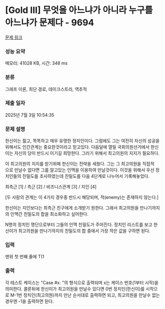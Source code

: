 # [Gold III] 무엇을 아느냐가 아니라 누구를 아느냐가 문제다 - 9694 

[문제 링크](https://www.acmicpc.net/problem/9694) 

### 성능 요약

메모리: 41028 KB, 시간: 348 ms

### 분류

그래프 이론, 최단 경로, 데이크스트라, 역추적

### 제출 일자

2025년 7월 3일 10:54:35

### 문제 설명

<p>한신이는 젊고, 똑똑하고 매우 유명한 정치인이다. 그럼에도 그는 여전히 자신의 성공을 위해서도 인간관계는 중요한것이라고 믿고있다. 다음달에 열릴 국회의원선거에서 한신이는 자신의 당이 반드시 이기길 희망한다. 그러기 위해서 최고의원의 지지가 필요하다.</p>

<p><img alt="" src="https://www.acmicpc.net/userupload/vumbumy/201510/36b07eab268797eac93e2ffb5f37fe9a.png" style="float:right; margin:0px 0px 10px 10px"></p>

<p>이 최고의원의 지지를 받기위해 한신이는 전략을 세웠다. 그는 그 최고의원을 직접적으로 만날수 없다면 그를 알고있는 인맥을 이용하여 만날것이다. 이것을 위해서 우선 정치인들의 친밀도를 조사하였는데 친밀도를 다음 4단계로 나누어서 기록해놓았다.</p>

<p>최측근 [1] / 측근 [2] / 비즈니스관계 [3] / 지인 [4]</p>

<p>[두 사람의 관계는 이 4가지 경우중 반드시 해당되며, 적(enemy)는 존재하지 않는다.]</p>

<p>한신이는 지인보다는 최측근 친구에게 소개받기 원한다. 그래서 최고의원을 만나기까지의 인맥간 친밀도의 합을 최소화하고 싶어한다.</p>

<p>N명의 정치인 명단으로부터 그들의 인맥 친밀도가 주어진다. 정치인 리스트를 보고 한신이가 최고의원을 만나기까지의 친밀도의 합 중에서 가장 작은 값을 구하면 된다.</p>

### 입력 

 <p>맨위 첫 번째 줄에 T(1 <T< 100)는 테스트케이스 수를 의미한다. 이것을 따라 다음줄에 각 테스트 케이스가 주어지는데, 첫 번째 줄에는 N과 M이 주어진다. N(N ≤ 20)은 관계의 개수를 의미하며, M(5 ≤M≤ 20)은 정치인의 수를 나타낸다. 이 다음 N줄에는 정치인 x, 그의 친구 y (0 ≤x,y< M), 두사람간의 친밀도 z(1 ≤z≤ 4)를 입력받는다. 정치인 0번은 한신이를 나타내고 M-1은 최고의원을 의미한다.</p>

### 출력 

 <p>각 테스트 케이스는 "Case #x: "의 형식으로 출력되며 x는 케이스 번호(1부터 시작)을 의미한다. 콜론뒤에 한신이가 최고의원을 만날수 있다면 0번 정치인(한신이)를 시작으로 M-1번 정치인(최고의원)까지 만난 순서대로 출력하면 되고, 최고의원을 만날수 없는 경우엔 -1을 출력하면 된다.</p>

